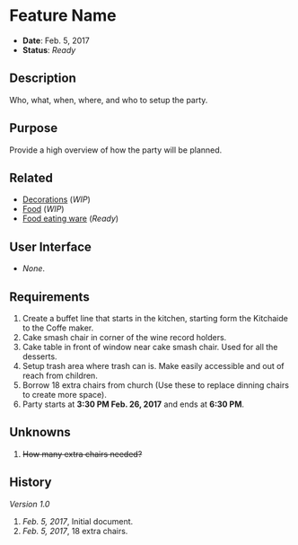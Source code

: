 # Feature Name

- **Date**: Feb. 5, 2017
- **Status**: *Ready*

## Description

Who, what, when, where, and who to setup the party.

## Purpose

Provide a high overview of how the party will be planned.

## Related

- [Decorations](./decorations.md) (*WIP*)
- [Food](./food.md) (*WIP*)
- [Food eating ware](./food-ware.md) (*Ready*)

## User Interface

- *None*.

## Requirements

1. Create a buffet line that starts in the kitchen, starting form the Kitchaide to the Coffe maker.
2. Cake smash chair in corner of the wine record holders.
3. Cake table in front of window near cake smash chair. Used for all the desserts.
4. Setup trash area where trash can is. Make easily accessible and out of reach from children.
5. Borrow 18 extra chairs from church (Use these to replace dinning chairs to create more space).
6. Party starts at **3:30 PM Feb. 26, 2017** and ends at **6:30 PM**.

## Unknowns

1. ~~How many extra chairs needed?~~

## History

*Version 1.0*

1. *Feb. 5, 2017*, Initial document.
2. *Feb. 5, 2017*, 18 extra chairs.

